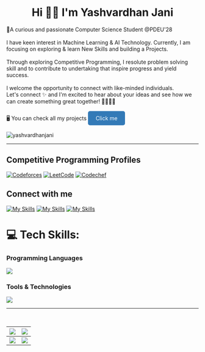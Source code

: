 <h1 align="center">Hi 👋🏻 I'm Yashvardhan Jani </h1>
🎯A curious and passionate Computer Science Student @PDEU'28<br><br>I have keen interest in Machine Learning & AI Technology. Currently, I am focusing on exploring & learn New Skills and building a Projects.<br><br>Through exploring Competitive Programming, I resolute problem solving skill and to contribute to undertaking that inspire progress and yield success.<br><br>I welcome the opportunity to connect with like-minded individuals.<br>Let's connect ✨ and I'm excited to hear about your ideas and see how we can create something great together! 🫱🏻‍🫲🏼
<br><br>
🖥️ You can check all my projects <a href="https://github.com/YashvardhanJani?tab=repositories" style="display:inline-block;padding:10px 20px;background-color:#337ab7;color:#ffffff;text-decoration:none;border-radius:5px;">Click me</a>
<br><br>
<span align="left"> <img src="https://komarev.com/ghpvc/?username=yashvardhanjani&label=Profile%20views&color=0e75b6&style=flat" alt="yashvardhanjani" /> </span>

<hr>

## Competitive Programming Profiles
[![Codeforces](https://img.shields.io/badge/Codeforces-1F8ACB.svg?style=for-the-badge&logo=codeforces&logoColor=white)](https://codeforces.com/profile/YashvardhanJani)
[![LeetCode](https://img.shields.io/badge/LeetCode-FFA116.svg?style=for-the-badge&logo=leetcode&logoColor=white)](https://leetcode.com/u/YashvardhanJani/)
[![Codechef](https://img.shields.io/badge/Codechef-5B4638.svg?style=for-the-badge&logo=codechef&logoColor=white)](https://www.codechef.com/users/yashvardhan71)

## Connect with me
[![My Skills](https://skillicons.dev/icons?i=linkedin&theme=dark)](https://www.linkedin.com/in/yashvardhan-jani)
[![My Skills](https://skillicons.dev/icons?i=twitter&theme=dark)](https://x.com/Yashvardhan2024)
[![My Skills](https://skillicons.dev/icons?i=instagram&theme=dark)](https://instagram.com/yashvardhan.jani)
<br>
</p>

# 💻 Tech Skills:
### Programming Languages
<p align="left">
  <a href="https://skillicons.dev">
    <img src="https://skillicons.dev/icons?i=c,cpp,py,html,css,js" />
  </a>
</p>


### Tools & Technologies
<p align="left">
  <a href="https://skillicons.dev">
    <img src="https://skillicons.dev/icons?i=vscode,pycharm,git,github" />
  </a>
</p>
<hr>
<br>

| ![](https://github-readme-stats.vercel.app/api?username=YashvardhanJani&show_icons=true&theme=radical&hide) | [![](https://streak-stats.demolab.com?user=YashvardhanJani&theme=radical&hide)](https://git.io/streak-stats) |
| ------------------------------------------------------------ | ------------------------------------------------------------ |
| [![](https://github-readme-stats.vercel.app/api/top-langs/?username=YashvardhanJani&layout=compact&&show_icons=true&theme=radical&hide)](https://github.com/anuraghazra/github-readme-stats) | ![](https://github-contributor-stats.vercel.app/api?username=YashvardhanJani&limit=5&theme=radical&combine_all_yearly_contributions=true)